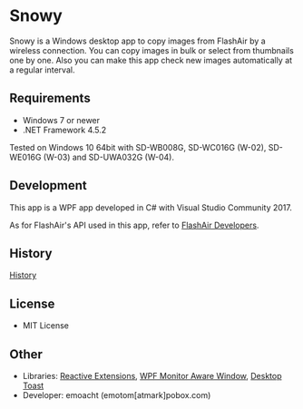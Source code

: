 ﻿# Snowy

Snowy is a Windows desktop app to copy images from FlashAir by a wireless connection. You can copy images in bulk or select from thumbnails one by one. Also you can make this app check new images automatically at a regular interval.

## Requirements

 * Windows 7 or newer
 * .NET Framework 4.5.2

Tested on Windows 10 64bit with SD-WB008G, SD-WC016G (W-02), SD-WE016G (W-03) and SD-UWA032G (W-04).

## Development

This app is a WPF app developed in C# with Visual Studio Community 2017.

As for FlashAir's API used in this app, refer to [FlashAir Developers][1].

## History

[History](HISTORY.md)

## License

 - MIT License

## Other

 - Libraries: [Reactive Extensions][2], [WPF Monitor Aware Window][3], [Desktop Toast][4]
 - Developer: emoacht (emotom[atmark]pobox.com)

[1]: https://www.flashair-developers.com/en/
[2]: https://github.com/Reactive-Extensions/Rx.NET
[3]: https://github.com/emoacht/WpfMonitorAware
[4]: https://github.com/emoacht/DesktopToast
